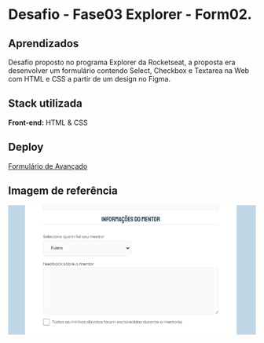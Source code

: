 
# Desafio - Fase03 Explorer - Form02.


## Aprendizados

Desafio proposto no programa Explorer da Rocketseat, a proposta era desenvolver um formulário contendo Select, Checkbox e Textarea na Web com HTML e CSS a partir de um design no Figma.

## Stack utilizada

**Front-end:** HTML & CSS



## Deploy

 <a href="https://formularioavancadostage03.netlify.app/" target="_blank">Formulário de Avançado</a>

## Imagem de referência

<img src="https://github.com/jscloneski/Formulario-avancado/blob/main/2022-08-25%2021_15_59-Window.png">
